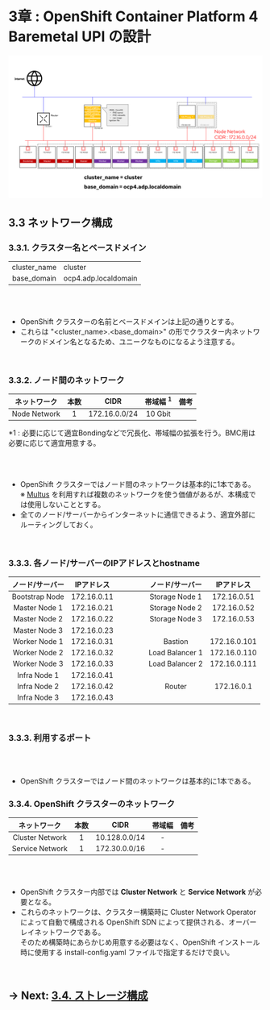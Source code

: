 # 3章 : OpenShift Container Platform 4 Baremetal UPI の設計

![システム構成図](./images/image_001.png)

## 3.3 ネットワーク構成
### 3.3.1. クラスター名とベースドメイン
|||
|:----------:|:----|
| cluster_name | cluster
| base_domain  | ocp4.adp.localdomain

<br>
<br>

- OpenShift クラスターの名前とベースドメインは上記の通りとする。
- これらは "<cluster_name>.<base_domain>" の形でクラスター内ネットワークのドメイン名となるため、ユニークなものになるよう注意する。

<br>

### 3.3.2. ノード間のネットワーク
| ネットワーク | 本数 | CIDR | 帯域幅 <sup>1</sup> | 備考 |
|:----------:|:----:|:---:|:----:|:----|
| Node Network | 1 | 172.16.0.0/24  | 10 Gbit |

*1 : 必要に応じて適宜Bondingなどで冗長化、帯域幅の拡張を行う。BMC用は必要に応じて適宜用意する。 <br>

<br>
<br>

- OpenShift クラスターではノード間のネットワークは基本的に1本である。<br>
※ [Multus](https://docs.openshift.com/container-platform/4.5/networking/multiple_networks/understanding-multiple-networks.html) を利用すれば複数のネットワークを使う価値があるが、本構成では使用しないこととする。
- 全てのノード/サーバーからインターネットに通信できるよう、適宜外部にルーティングしておく。

<br>

### 3.3.3. 各ノード/サーバーのIPアドレスとhostname

| ノード/サーバー | IPアドレス | &emsp;&emsp;&emsp; | ノード/サーバー | IPアドレス |
|:-------------:|:---------:|:---------:|:-------------:|:---------:|
| Bootstrap Node| 172.16.0.11 || Storage Node 1 | 172.16.0.51 |
| Master Node 1 | 172.16.0.21 || Storage Node 2 | 172.16.0.52 |
| Master Node 2 | 172.16.0.22 || Storage Node 3 | 172.16.0.53 |
| Master Node 3 | 172.16.0.23 ||||
| Worker Node 1 | 172.16.0.31 || Bastion        | 172.16.0.101 |
| Worker Node 2 | 172.16.0.32 || Load Balancer 1| 172.16.0.110 |
| Worker Node 3 | 172.16.0.33 || Load Balancer 2| 172.16.0.111 |
| Infra Node 1  | 172.16.0.41 ||||
| Infra Node 2  | 172.16.0.42 || Router         | 172.16.0.1 |
| Infra Node 3  | 172.16.0.43 ||||

<br>

### 3.3.3. 利用するポート

<br>
<br>

- OpenShift クラスターではノード間のネットワークは基本的に1本である。<br>


### 3.3.4. OpenShift クラスターのネットワーク
| ネットワーク | 本数 | CIDR | 帯域幅 | 備考 |
|:----------:|:----:|:---:|:----:|:----|
| Cluster Network | 1 | 10.128.0.0/14  | - |
| Service Network | 1 | 172.30.0.0/16  | - |

<br>
<br>


- OpenShift クラスター内部では **Cluster Network** と **Service Network** が必要となる。
- これらのネットワークは、クラスター構築時に Cluster Network Operator によって自動で構成される OpenShift SDN によって提供される、オーバーレイネットワークである。<br>
そのため構築時にあらかじめ用意する必要はなく、OpenShift インストール時に使用する install-config.yaml ファイルで指定するだけで良い。

<br>

## → Next: [3.4. ストレージ構成](./3.4.md)
